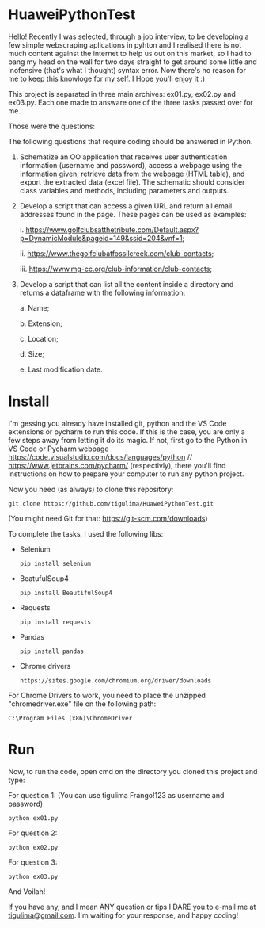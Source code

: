 # HuaweiPythonTest

Hello! Recently I was selected, through a job interview, to be developing a few simple webscraping aplications in pyhton and I realised there is not much content against the internet to help us out on this market, so I had to bang my head on the wall for two days straight to get around some little and inofensive (that's what I thought) syntax error. Now there's no reason for me to keep this knowloge for my self. I Hope you'll enjoy it :)

This project is separated in three main archives: ex01.py, ex02.py and ex03.py. Each one made to answare one of the three tasks passed over for me.

Those were the questions:

The following questions that require coding should be answered in Python.

  1. Schematize an OO application that receives user authentication information (username and password), access a webpage using the information given, retrieve data from the webpage (HTML table), and export the extracted data (excel file). The schematic should consider class variables and methods, including parameters and outputs.

  2. Develop a script that can access a given URL and return all email addresses found in the page. These pages can be used as examples:
   
     i. https://www.golfclubsatthetribute.com/Default.aspx?p=DynamicModule&pageid=149&ssid=204&vnf=1;

     ii. https://www.thegolfclubatfossilcreek.com/club-contacts;

     iii. https://www.mg-cc.org/club-information/club-contacts;

  3. Develop a script that can list all the content inside a directory and returns a dataframe with the following information:

      a. Name;
    
      b. Extension;
    
      c. Location;
    
      d. Size;
    
      e. Last modification date.
      
# Install

I'm gessing you already have installed git, python and the VS Code extensions or pycharm to run this code. If this is the case, you are only a few steps away from letting it do its magic. If not, first go to the Python in VS Code or Pycharm webpage https://code.visualstudio.com/docs/languages/python // https://www.jetbrains.com/pycharm/ (respectivly), there you'll find instructions on how to prepare your computer to run any python project.

  Now you need (as always) to clone this repository:

    git clone https://github.com/tigulima/HuaweiPythonTest.git
    
  (You might need Git for that: https://git-scm.com/downloads)
    
To complete the tasks, I used the following libs:

  - Selenium

        pip install selenium
    
  - BeatufulSoup4

        pip install BeautifulSoup4
  
  - Requests

        pip install requests
        
  - Pandas

        pip install pandas
  
  - Chrome drivers 
 
        https://sites.google.com/chromium.org/driver/downloads
        

  For Chrome Drivers to work, you need to place the unzipped "chromedriver.exe" file on the following path: 
            
    C:\Program Files (x86)\ChromeDriver

# Run

Now, to run the code, open cmd on the directory you cloned this project and type:
  
  For question 1: (You can use tigulima Frango!123 as username and password)
  
    python ex01.py

  For question 2:

    python ex02.py
    
  For question 3:
    
    python ex03.py
    
  And Voilah!
  
  If you have any, and I mean ANY question or tips I DARE you to e-mail me at tigulima@gmail.com. I'm waiting for your response, and happy coding!
    
